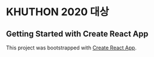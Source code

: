 # KHUTHON 2020 대상

## Getting Started with Create React App

This project was bootstrapped with [Create React App](https://github.com/facebook/create-react-app).
